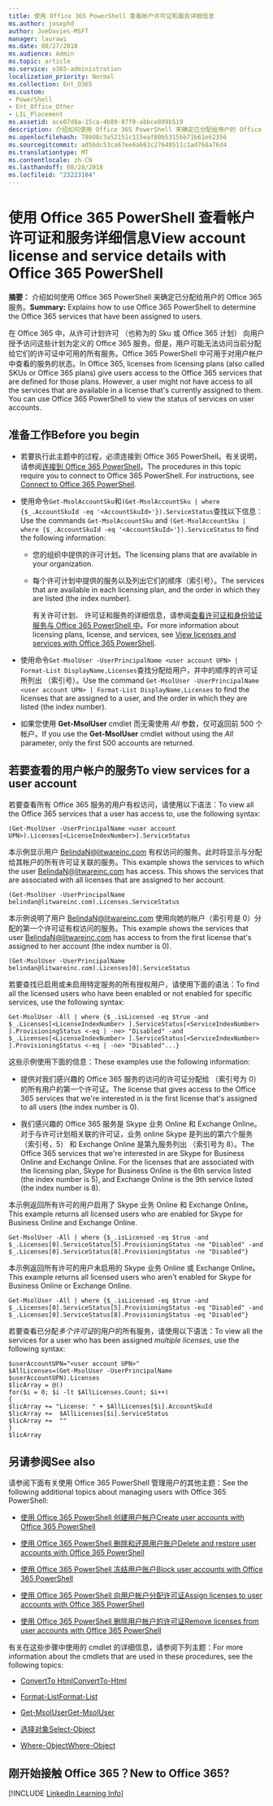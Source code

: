 ```yaml
---
title: 使用 Office 365 PowerShell 查看帐户许可证和服务详细信息
ms.author: josephd
author: JoeDavies-MSFT
manager: laurawi
ms.date: 08/27/2018
ms.audience: Admin
ms.topic: article
ms.service: o365-administration
localization_priority: Normal
ms.collection: Ent_O365
ms.custom:
- PowerShell
- Ent_Office_Other
- LIL_Placement
ms.assetid: ace07d8a-15ca-4b89-87f0-abbce809b519
description: 介绍如何使用 Office 365 PowerShell 来确定已分配给用户的 Office 365 服务。
ms.openlocfilehash: 78608c3a52151c115eaf80b5315bb71b61e62356
ms.sourcegitcommit: ad5bdc53ca67ee6a663c27648511c1ad768a76d4
ms.translationtype: MT
ms.contentlocale: zh-CN
ms.lasthandoff: 08/28/2018
ms.locfileid: "23223104"
---
```

# <a name="view-account-license-and-service-details-with-office-365-powershell"></a><span data-ttu-id="c67cd-103">使用 Office 365 PowerShell 查看帐户许可证和服务详细信息</span><span class="sxs-lookup"><span data-stu-id="c67cd-103">View account license and service details with Office 365 PowerShell</span></span>

<span data-ttu-id="c67cd-104">**摘要：** 介绍如何使用 Office 365 PowerShell 来确定已分配给用户的 Office 365 服务。</span><span class="sxs-lookup"><span data-stu-id="c67cd-104">**Summary:** Explains how to use Office 365 PowerShell to determine the Office 365 services that have been assigned to users.</span></span>
  
<span data-ttu-id="c67cd-p101">在 Office 365 中，从许可计划许可 （也称为的 Sku 或 Office 365 计划） 向用户授予访问这些计划为定义的 Office 365 服务。但是，用户可能无法访问当前分配给它们的许可证中可用的所有服务。Office 365 PowerShell 中可用于对用户帐户中查看的服务的状态。</span><span class="sxs-lookup"><span data-stu-id="c67cd-p101">In Office 365, licenses from licensing plans (also called SKUs or Office 365 plans) give users access to the Office 365 services that are defined for those plans. However, a user might not have access to all the services that are available in a license that's currently assigned to them. You can use Office 365 PowerShell to view the status of services on user accounts.</span></span> 

## <a name="before-you-begin"></a><span data-ttu-id="c67cd-108">准备工作</span><span class="sxs-lookup"><span data-stu-id="c67cd-108">Before you begin</span></span>

- <span data-ttu-id="c67cd-p102">若要执行此主题中的过程，必须连接到 Office 365 PowerShell。有关说明，请参阅[连接到 Office 365 PowerShell](connect-to-office-365-powershell.md)。</span><span class="sxs-lookup"><span data-stu-id="c67cd-p102">The procedures in this topic require you to connect to Office 365 PowerShell. For instructions, see [Connect to Office 365 PowerShell](connect-to-office-365-powershell.md).</span></span>
    
- <span data-ttu-id="c67cd-111">使用命令`Get-MsolAccountSku`和`(Get-MsolAccountSku | where {$_.AccountSkuId -eq '<AccountSkuId>'}).ServiceStatus`查找以下信息：</span><span class="sxs-lookup"><span data-stu-id="c67cd-111">Use the commands  `Get-MsolAccountSku` and `(Get-MsolAccountSku | where {$_.AccountSkuId -eq '<AccountSkuId>'}).ServiceStatus` to find the following information:</span></span>
    
  - <span data-ttu-id="c67cd-112">您的组织中提供的许可计划。</span><span class="sxs-lookup"><span data-stu-id="c67cd-112">The licensing plans that are available in your organization.</span></span>
    
  - <span data-ttu-id="c67cd-113">每个许可计划中提供的服务以及列出它们的顺序（索引号）。</span><span class="sxs-lookup"><span data-stu-id="c67cd-113">The services that are available in each licensing plan, and the order in which they are listed (the index number).</span></span>
    
     <span data-ttu-id="c67cd-114">有关许可计划、 许可证和服务的详细信息，请参阅[查看许可证和身份验证服务与 Office 365 PowerShell 中](view-licenses-and-services-with-office-365-powershell.md)。</span><span class="sxs-lookup"><span data-stu-id="c67cd-114">For more information about licensing plans, license, and services, see [View licenses and services with Office 365 PowerShell](view-licenses-and-services-with-office-365-powershell.md).</span></span>
    
- <span data-ttu-id="c67cd-115">使用命令`Get-MsolUser -UserPrincipalName <user account UPN> | Format-List DisplayName,Licenses`查找分配给用户，并中的顺序的许可证所列出 （索引号）。</span><span class="sxs-lookup"><span data-stu-id="c67cd-115">Use the command  `Get-MsolUser -UserPrincipalName <user account UPN> | Format-List DisplayName,Licenses` to find the licenses that are assigned to a user, and the order in which they are listed (the index number).</span></span>
    
- <span data-ttu-id="c67cd-116">如果您使用 **Get-MsolUser** cmdlet 而无需使用 _All_ 参数，仅可返回前 500 个帐户。</span><span class="sxs-lookup"><span data-stu-id="c67cd-116">If you use the **Get-MsolUser** cmdlet without using the _All_ parameter, only the first 500 accounts are returned.</span></span>
    

## <a name="to-view-services-for-a-user-account"></a><span data-ttu-id="c67cd-117">若要查看的用户帐户的服务</span><span class="sxs-lookup"><span data-stu-id="c67cd-117">To view services for a user account</span></span>

<span data-ttu-id="c67cd-118">若要查看所有 Office 365 服务的用户有权访问，请使用以下语法：</span><span class="sxs-lookup"><span data-stu-id="c67cd-118">To view all the Office 365 services that a user has access to, use the following syntax:</span></span>
  
```
(Get-MsolUser -UserPrincipalName <user account UPN>).Licenses[<LicenseIndexNumber>].ServiceStatus
```

<span data-ttu-id="c67cd-p103">本示例显示用户 BelindaN@litwareinc.com 有权访问的服务。此时将显示与分配给其帐户的所有许可证关联的服务。</span><span class="sxs-lookup"><span data-stu-id="c67cd-p103">This example shows the services to which the user BelindaN@litwareinc.com has access. This shows the services that are associated with all licenses that are assigned to her account.</span></span>
  
```
(Get-MsolUser -UserPrincipalName belindan@litwareinc.com).Licenses.ServiceStatus
```

<span data-ttu-id="c67cd-121">本示例说明了用户 BelindaN@litwareinc.com 使用向她的帐户（索引号是 0）分配的第一个许可证有权访问的服务。</span><span class="sxs-lookup"><span data-stu-id="c67cd-121">This example shows the services that user BelindaN@litwareinc.com has access to from the first license that's assigned to her account (the index number is 0).</span></span>
  
```
(Get-MsolUser -UserPrincipalName belindan@litwareinc.com).Licenses[0].ServiceStatus
```

<span data-ttu-id="c67cd-122">若要查找已启用或未启用特定服务的所有授权用户，请使用下面的语法：</span><span class="sxs-lookup"><span data-stu-id="c67cd-122">To find all the licensed users who have been enabled or not enabled for specific services, use the following syntax:</span></span>
  
```
Get-MsolUser -All | where {$_.isLicensed -eq $true -and $_.Licenses[<LicenseIndexNumber> ].ServiceStatus[<ServiceIndexNumber> ].ProvisioningStatus <-eq | -ne> "Disabled" -and $_.Licenses[<LicenseIndexNumber> ].ServiceStatus[<ServiceIndexNumber> ].ProvisioningStatus <-eq | -ne> "Disabled"...}
```

<span data-ttu-id="c67cd-123">这些示例使用下面的信息：</span><span class="sxs-lookup"><span data-stu-id="c67cd-123">These examples use the following information:</span></span>
  
- <span data-ttu-id="c67cd-124">提供对我们感兴趣的 Office 365 服务的访问的许可证分配给 （索引号为 0） 的所有用户的第一个许可证。</span><span class="sxs-lookup"><span data-stu-id="c67cd-124">The license that gives access to the Office 365 services that we're interested in is the first license that's assigned to all users (the index number is 0).</span></span>
    
- <span data-ttu-id="c67cd-p104">我们感兴趣的 Office 365 服务是 Skype 业务 Online 和 Exchange Online。对于与许可计划相关联的许可证，业务 online Skype 是列出的第六个服务 （索引号，5） 和 Exchange Online 是第九服务列出 （索引号为 8）。</span><span class="sxs-lookup"><span data-stu-id="c67cd-p104">The Office 365 services that we're interested in are Skype for Business Online and Exchange Online. For the licenses that are associated with the licensing plan, Skype for Business Online is the 6th service listed (the index number is 5), and Exchange Online is the 9th service listed (the index number is 8).</span></span>
    
<span data-ttu-id="c67cd-127">本示例返回所有许可的用户启用了 Skype 业务 Online 和 Exchange Online。</span><span class="sxs-lookup"><span data-stu-id="c67cd-127">This example returns all licensed users who are enabled for Skype for Business Online and Exchange Online.</span></span>
  
```
Get-MsolUser -All | where {$_.isLicensed -eq $true -and $_.Licenses[0].ServiceStatus[5].ProvisioningStatus -ne "Disabled" -and $_.Licenses[0].ServiceStatus[8].ProvisioningStatus -ne "Disabled"}
```

<span data-ttu-id="c67cd-128">本示例返回所有许可的用户未启用的 Skype 业务 Online 或 Exchange Online。</span><span class="sxs-lookup"><span data-stu-id="c67cd-128">This example returns all licensed users who aren't enabled for Skype for Business Online or Exchange Online.</span></span>
  
```
Get-MsolUser -All | where {$_.isLicensed -eq $true -and $_.Licenses[0].ServiceStatus[5].ProvisioningStatus -eq "Disabled" -and $_.Licenses[0].ServiceStatus[8].ProvisioningStatus -eq "Disabled"}
```

<span data-ttu-id="c67cd-129">若要查看已分配*多个许可证*的用户的所有服务，请使用以下语法：</span><span class="sxs-lookup"><span data-stu-id="c67cd-129">To view all the services for a user who has been assigned *multiple licenses*, use the following syntax:</span></span>

```
$userAccountUPN="<user account UPN>"
$AllLicenses=(Get-MsolUser -UserPrincipalName $userAccountUPN).Licenses
$licArray = @()
for($i = 0; $i -lt $AllLicenses.Count; $i++)
{
$licArray += "License: " + $AllLicenses[$i].AccountSkuId
$licArray +=  $AllLicenses[$i].ServiceStatus
$licArray +=  ""
}
$licArray
```

  
## <a name="see-also"></a><span data-ttu-id="c67cd-130">另请参阅</span><span class="sxs-lookup"><span data-stu-id="c67cd-130">See also</span></span>

<span data-ttu-id="c67cd-131">请参阅下面有关使用 Office 365 PowerShell 管理用户的其他主题：</span><span class="sxs-lookup"><span data-stu-id="c67cd-131">See the following additional topics about managing users with Office 365 PowerShell:</span></span>
  
- [<span data-ttu-id="c67cd-132">使用 Office 365 PowerShell 创建用户帐户</span><span class="sxs-lookup"><span data-stu-id="c67cd-132">Create user accounts with Office 365 PowerShell</span></span>](create-user-accounts-with-office-365-powershell.md)
    
- [<span data-ttu-id="c67cd-133">使用 Office 365 PowerShell 删除和还原用户账户</span><span class="sxs-lookup"><span data-stu-id="c67cd-133">Delete and restore user accounts with Office 365 PowerShell</span></span>](delete-and-restore-user-accounts-with-office-365-powershell.md)
    
- [<span data-ttu-id="c67cd-134">使用 Office 365 PowerShell 冻结用户账户</span><span class="sxs-lookup"><span data-stu-id="c67cd-134">Block user accounts with Office 365 PowerShell</span></span>](block-user-accounts-with-office-365-powershell.md)
    
- [<span data-ttu-id="c67cd-135">使用 Office 365 PowerShell 向用户帐户分配许可证</span><span class="sxs-lookup"><span data-stu-id="c67cd-135">Assign licenses to user accounts with Office 365 PowerShell</span></span>](assign-licenses-to-user-accounts-with-office-365-powershell.md)
    
- [<span data-ttu-id="c67cd-136">使用 Office 365 PowerShell 删除用户帐户的许可证</span><span class="sxs-lookup"><span data-stu-id="c67cd-136">Remove licenses from user accounts with Office 365 PowerShell</span></span>](remove-licenses-from-user-accounts-with-office-365-powershell.md)
    
<span data-ttu-id="c67cd-137">有关在这些步骤中使用的 cmdlet 的详细信息，请参阅下列主题：</span><span class="sxs-lookup"><span data-stu-id="c67cd-137">For more information about the cmdlets that are used in these procedures, see the following topics:</span></span>
  
- [<span data-ttu-id="c67cd-138">ConvertTo Html</span><span class="sxs-lookup"><span data-stu-id="c67cd-138">ConvertTo-Html</span></span>](https://go.microsoft.com/fwlink/p/?LinkId=113290)
    
- [<span data-ttu-id="c67cd-139">Format-List</span><span class="sxs-lookup"><span data-stu-id="c67cd-139">Format-List</span></span>](https://go.microsoft.com/fwlink/p/?LinkId=113302)
    
- [<span data-ttu-id="c67cd-140">Get-MsolUser</span><span class="sxs-lookup"><span data-stu-id="c67cd-140">Get-MsolUser</span></span>](https://go.microsoft.com/fwlink/p/?LinkId=691543)
    
- [<span data-ttu-id="c67cd-141">选择对象</span><span class="sxs-lookup"><span data-stu-id="c67cd-141">Select-Object</span></span>](https://go.microsoft.com/fwlink/p/?LinkId=113387)
    
- [<span data-ttu-id="c67cd-142">Where-Object</span><span class="sxs-lookup"><span data-stu-id="c67cd-142">Where-Object</span></span>](https://go.microsoft.com/fwlink/p/?LinkId=113423)
    

  
## <a name="new-to-office-365"></a><span data-ttu-id="c67cd-143">刚开始接触 Office 365？</span><span class="sxs-lookup"><span data-stu-id="c67cd-143">New to Office 365?</span></span>


[!INCLUDE [LinkedIn Learning Info](../common/office/linkedin-learning-info.md)]